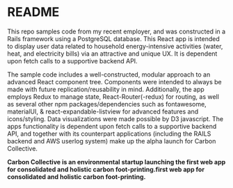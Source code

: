 # README

This repo samples code from my recent employer, and was constructed in a Rails framework using a PostgreSQL database. This React app is intended to display user data related to household energy-intensive activities (water, heat, and electricity bills) via an attractive and unique UX. It is dependent upon fetch calls to a supportive backend API.

The sample code includes a well-constructed, modular approach to an advanced React component tree. Components were intended to always be made with future replication/reusability in mind. Additionally, the app employs Redux to manage state, React-Router(-redux) for routing, as well as several other npm packages/dependencies such as fontawesome, materialUI, & react-expandable-listview for advanced features and icons/styling. Data visualizations were made possible by D3 javascript. The apps functionality is dependent upon fetch calls to a supportive backend API, and together with its counterpart applications (including the RAILS backend and AWS userlog system) make up the alpha launch for Carbon Collective.

<b>Carbon Collective is an environmental startup launching the first web app for consolidated and holistic carbon foot-printing.first web app for consolidated and holistic carbon foot-printing.</b>
